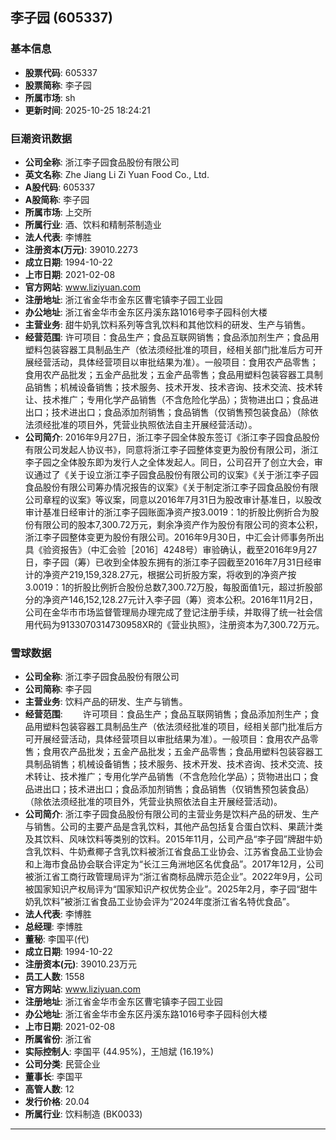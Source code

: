 ## 李子园 (605337)

### 基本信息

- **股票代码**: 605337
- **股票简称**: 李子园
- **所属市场**: sh
- **更新时间**: 2025-10-25 18:24:21

### 巨潮资讯数据

- **公司全称**: 浙江李子园食品股份有限公司
- **英文名称**: Zhe Jiang Li Zi Yuan Food Co., Ltd.
- **A股代码**: 605337
- **A股简称**: 李子园
- **所属市场**: 上交所
- **所属行业**: 酒、饮料和精制茶制造业
- **法人代表**: 李博胜
- **注册资本(万元)**: 39010.2273
- **成立日期**: 1994-10-22
- **上市日期**: 2021-02-08
- **官方网站**: www.liziyuan.com
- **注册地址**: 浙江省金华市金东区曹宅镇李子园工业园
- **办公地址**: 浙江省金华市金东区丹溪东路1016号李子园科创大楼
- **主营业务**: 甜牛奶乳饮料系列等含乳饮料和其他饮料的研发、生产与销售。
- **经营范围**: 许可项目：食品生产；食品互联网销售；食品添加剂生产；食品用塑料包装容器工具制品生产（依法须经批准的项目，经相关部门批准后方可开展经营活动，具体经营项目以审批结果为准）。一般项目：食用农产品零售；食用农产品批发；五金产品批发；五金产品零售；食品用塑料包装容器工具制品销售；机械设备销售；技术服务、技术开发、技术咨询、技术交流、技术转让、技术推广；专用化学产品销售（不含危险化学品）；货物进出口；食品进出口；技术进出口；食品添加剂销售；食品销售（仅销售预包装食品）（除依法须经批准的项目外，凭营业执照依法自主开展经营活动）。
- **公司简介**: 2016年9月27日，浙江李子园全体股东签订《浙江李子园食品股份有限公司发起人协议书》，同意将浙江李子园整体变更为股份有限公司，浙江李子园之全体股东即为发行人之全体发起人。同日，公司召开了创立大会，审议通过了《关于设立浙江李子园食品股份有限公司的议案》《关于浙江李子园食品股份有限公司筹办情况报告的议案》《关于制定浙江李子园食品股份有限公司章程的议案》等议案，同意以2016年7月31日为股改审计基准日，以股改审计基准日经审计的浙江李子园账面净资产按3.0019：1的折股比例折合为股份有限公司的股本7,300.72万元，剩余净资产作为股份有限公司的资本公积，浙江李子园整体变更为股份有限公司。2016年9月30日，中汇会计师事务所出具《验资报告》（中汇会验［2016］4248号）审验确认，截至2016年9月27日，李子园（筹）已收到全体股东拥有的浙江李子园截至2016年7月31日经审计的净资产219,159,328.27元，根据公司折股方案，将收到的净资产按3.0019：1的折股比例折合股份总数7,300.72万股，每股面值1元，超过折股部分的净资产146,152,128.27元计入李子园（筹）资本公积。2016年11月2日，公司在金华市市场监督管理局办理完成了登记注册手续，并取得了统一社会信用代码为9133070314730958XR的《营业执照》，注册资本为7,300.72万元。

### 雪球数据

- **公司全称**: 浙江李子园食品股份有限公司
- **公司简称**: 李子园
- **主营业务**: 饮料产品的研发、生产与销售。
- **经营范围**: 　　许可项目：食品生产；食品互联网销售；食品添加剂生产；食品用塑料包装容器工具制品生产（依法须经批准的项目，经相关部门批准后方可开展经营活动，具体经营项目以审批结果为准）。一般项目：食用农产品零售；食用农产品批发；五金产品批发；五金产品零售；食品用塑料包装容器工具制品销售；机械设备销售；技术服务、技术开发、技术咨询、技术交流、技术转让、技术推广；专用化学产品销售（不含危险化学品）；货物进出口；食品进出口；技术进出口；食品添加剂销售；食品销售（仅销售预包装食品）（除依法须经批准的项目外，凭营业执照依法自主开展经营活动)。
- **公司简介**: 浙江李子园食品股份有限公司的主营业务是饮料产品的研发、生产与销售。公司的主要产品是含乳饮料，其他产品包括复合蛋白饮料、果蔬汁类及其饮料、风味饮料等类别的饮料。2015年11月，公司产品“李子园”牌甜牛奶含乳饮料、牛奶煮椰子含乳饮料被浙江省食品工业协会、江苏省食品工业协会和上海市食品协会联合评定为“长江三角洲地区名优食品”。2017年12月，公司被浙江省工商行政管理局评为“浙江省商标品牌示范企业”。2022年9月，公司被国家知识产权局评为“国家知识产权优势企业”。2025年2月，李子园“甜牛奶乳饮料”被浙江省食品工业协会评为“2024年度浙江省名特优食品”。
- **法人代表**: 李博胜
- **总经理**: 李博胜
- **董秘**: 李国平(代)
- **成立日期**: 1994-10-22
- **注册资本(元)**: 39010.23万元
- **员工人数**: 1558
- **官方网站**: www.liziyuan.com
- **注册地址**: 浙江省金华市金东区曹宅镇李子园工业园
- **办公地址**: 浙江省金华市金东区丹溪东路1016号李子园科创大楼
- **上市日期**: 2021-02-08
- **所属省份**: 浙江省
- **实际控制人**: 李国平 (44.95%)，王旭斌 (16.19%)
- **公司分类**: 民营企业
- **董事长**: 李国平
- **高管人数**: 12
- **发行价格**: 20.04
- **所属行业**: 饮料制造 (BK0033)

---